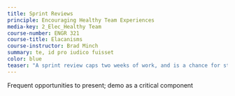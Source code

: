 ```yaml
---
title: Sprint Reviews
principle: Encouraging Healthy Team Experiences
media-key: 2_Elec_Healthy Team
course-number: ENGR 321
course-title: Elacanisms
course-instructor: Brad Minch
summary: te, id pro iudico fuisset
color: blue
teaser: "A sprint review caps two weeks of work, and is a chance for students to share a working model of their project and to get feedback on it."
---
```


Frequent opportunities to present; demo as a critical component